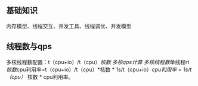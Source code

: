 
## 基础知识
内存模型、线程交互、并发工具、线程调优、并发模型
## 线程数与qps
多核线程数配置：t（cpu+io）/t（cpu）*核数
多核qps计算 多核线程数*单线程rt*核数*cpu利用率=t（cpu+io）/t（cpu）*核数 * 1s/t（cpu+io）*cpu利用率 = 1s/t（cpu）* 核数 * cpu利用率。
